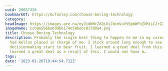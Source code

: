 ```yaml
---
uuid: 20057326
bookmarkOf: https://mcfunley.com/choose-boring-technology
category: 
headImage: https://images.are.na/eyJidWNrZXQiOiJhcmVuYV9pbWFnZXMiLCJrZXkiOiIyMDA1NzMyNi9vcmlnaW5hbF9jY2IwZTU2NjZhYmQ5YmIxNzRlNThiZWJjMDE3MDBhNC5wbmciLCJlZGl0cyI6eyJyZXNpemUiOnsid2lkdGgiOjEyMDAsImhlaWdodCI6MTIwMCwiZml0IjoiaW5zaWRlIiwid2l0aG91dEVubGFyZ2VtZW50Ijp0cnVlfSwid2VicCI6eyJxdWFsaXR5Ijo5MH0sImpwZWciOnsicXVhbGl0eSI6OTB9LCJyb3RhdGUiOm51bGx9fQ==?bc=0
imageName: ccb0e5666abd9bb174e58bebc01700a4.png
title: Choose Boring Technology
description: Probably the single best thing to happen to me in my career was having
  had Kellan placed in charge of me. I stuck around long enough to see Kellan’s technical
  decisionmaking start to bear fruit. I learned a great deal from this, but I also
  learned a great deal as a result of this. I would not have b…
tags: 
date: '2023-01-26T19:44:54.712Z'
---
```


